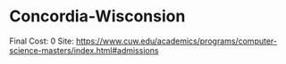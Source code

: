 # Concordia-Wisconsion

Final Cost: 0
Site: https://www.cuw.edu/academics/programs/computer-science-masters/index.html#admissions